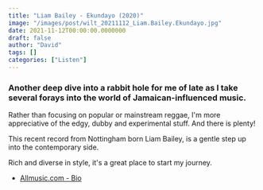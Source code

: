 ```yaml
---
title: "Liam Bailey - Ekundayo (2020)"
image: "/images/post/wilt_20211112_Liam.Bailey.Ekundayo.jpg"
date: 2021-11-12T00:00:00.0000000
draft: false
author: "David"
tags: []
categories: ["Listen"]
---
```

### Another deep dive into a rabbit hole for me of late as I take several forays into the world of Jamaican-influenced music.

 Rather than focusing on popular or mainstream reggae, I'm more appreciative of the edgy, dubby and experimental stuff. And there is plenty!

 This recent record from Nottingham born Liam Bailey, is a gentle step up into the contemporary side.

 Rich and diverse in style, it's a great place to start my journey.

-  [Allmusic.com - Bio](https://www.allmusic.com/artist/liam-bailey-mn0001959737/biography)